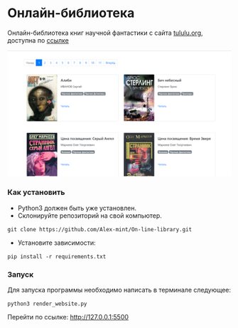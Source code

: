 # Онлайн-библиотека

Онлайн-библиотека книг научной фантастики с сайта  [tululu.org](http://tululu.org/), доступна по [ссылке](https://alex-mint.github.io/On-line-library/pages/index1.html)


![example](example.png)

### Как установить

- Python3 должен быть уже установлен.
- Склонируйте репозиторий на свой компьютер.
```commandline
git clone https://github.com/Alex-mint/On-line-library.git
```  
- Установите зависимости:
```commandline
pip install -r requirements.txt
```

### Запуск

Для запуска программы необходимо написать в терминале следующее:
```commandline
python3 render_website.py
```

Перейти по ссылке: http://127.0.0.1:5500
